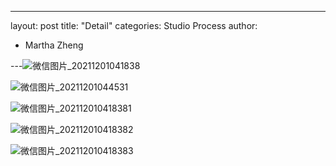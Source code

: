 ---
layout: post
title: "Detail"
categories: Studio Process
author:
- Martha Zheng

---![微信图片_20211201041838](https://user-images.githubusercontent.com/90550813/144135560-ed5e73b7-1279-4db1-855b-981098cf055f.png)


![微信图片_20211201044531](https://user-images.githubusercontent.com/90550813/144135579-0cb8f1e3-a5bd-4b97-91f3-e3144605d0f0.png)

![微信图片_202112010418381](https://user-images.githubusercontent.com/90550813/144135722-68bb29e1-fc1a-4e28-98e6-bbf0dc5f0115.png)

![微信图片_202112010418382](https://user-images.githubusercontent.com/90550813/144135748-38594f76-d309-4ca1-8f40-234485b2227b.png)

![微信图片_202112010418383](https://user-images.githubusercontent.com/90550813/144135757-d35b627b-fd30-4c84-aa6d-091436ba057c.png)
